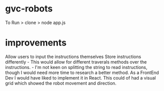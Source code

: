 # gvc-robots

To Run > clone > node app.js

# improvements

Allow users to input the instructions themselves
Store instructions differently
    - This would allow for different traverals methods over the instructions.
    - I'm not keen on splitting the string to read instructions, though I would need more time to research a better method.
As a FrontEnd Dev I would have liked to implement it in React. This could of had a visual grid which showed the robot movement and direction.
